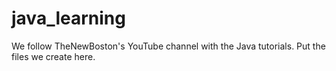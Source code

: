 # java_learning
We follow TheNewBoston's YouTube channel with the Java tutorials.  Put the files we create here.
